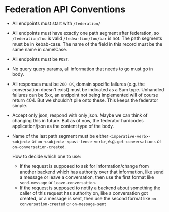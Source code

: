 <!--  Referenced from /libs/wire-api-federation/src/Wire/API/Federation/API/Galley.hs -->
<!--  Referenced from /libs/wire-api-federation/src/Wire/API/Federation/API/Brig.hs -->
# Federation API Conventions

- All endpoints must start with `/federation/`
- All endpoints must have exactly one path segment after federation, so
  `/federation/foo` is valid `/fedeartion/foo/bar` is not. The path segments
  must be in kebab-case. The name of the field in this record must be the
  same name in camelCase.
- All endpoints must be `POST`.
- No query query params, all information that needs to go must go in body.
- All responses must be `200 OK`, domain specific failures (e.g. the
  conversation doesn't exist) must be indicated as a Sum type. Unhandled
  failures can be 5xx, an endpoint not being implemented will of course
  return 404. But we shouldn't pile onto these. This keeps the federator simple.
- Accept only json, respond with only json. Maybe we can think of changing
  this in future. But as of now, the federator hardcodes application/json as
  the content type of the body.
- Name of the last path segment must be either `<imperative-verb>-<object>` or
  `on-<subject>-<past-tense-verb>`, e.g. `get-conversations` or
  `on-conversation-created`.

  How to decide which one to use:
  - If the request is supposed to ask for information/change from another
    backend which has authority over that information, like send a message or
    leave a conversation, then use the first format like `send-message` or
    `leave-conversation`.
  - If the request is supposed to notify a backend about something the caller of
    this request has authority on, like a conversation got created, or a message
    is sent, then use the second format like `on-conversation-created` or
    `on-message-sent`
